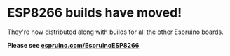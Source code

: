 # ESP8266 builds have moved!

They're now distributed along with builds for all the other Espruino boards.

__Please see [espruino.com/EspruinoESP8266](http://www.espruino.com/EspruinoESP8266)__


